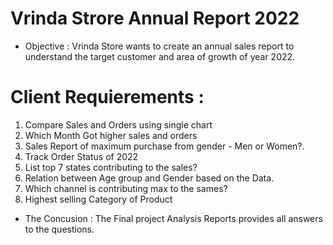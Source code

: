 # Vrinda Strore Annual Report 2022 
* Objective : Vrinda Store wants to create an annual sales report to understand the target customer and area of growth of year 2022. 

# Client Requierements :
1. Compare Sales and Orders using single chart
2. Which Month Got higher sales and orders
3. Sales Report of maximum purchase from gender - Men or Women?. 
4. Track Order Status of 2022
5. List top 7 states contributing to the sales?
6. Relation between Age group and Gender based on the Data.
7. Which channel is contributing max to the sames?
8. Highest selling Category of Product

* The Concusion : The Final project Analysis Reports provides all answers to the questions. 
